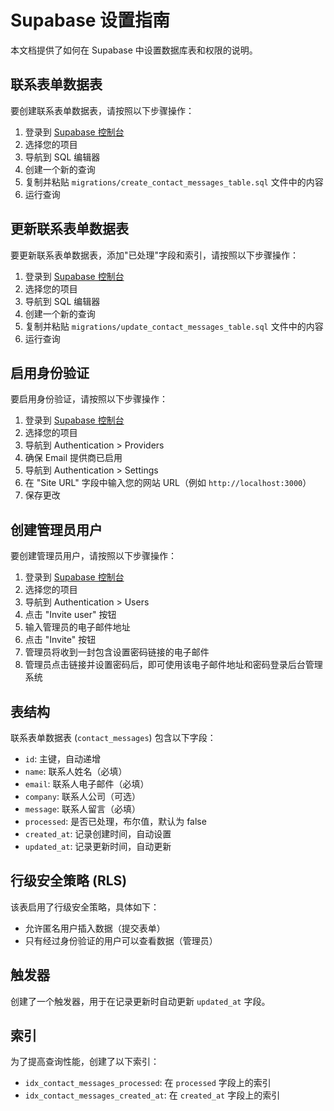 # Supabase 设置指南

本文档提供了如何在 Supabase 中设置数据库表和权限的说明。

## 联系表单数据表

要创建联系表单数据表，请按照以下步骤操作：

1. 登录到 [Supabase 控制台](https://app.supabase.io/)
2. 选择您的项目
3. 导航到 SQL 编辑器
4. 创建一个新的查询
5. 复制并粘贴 `migrations/create_contact_messages_table.sql` 文件中的内容
6. 运行查询

## 更新联系表单数据表

要更新联系表单数据表，添加"已处理"字段和索引，请按照以下步骤操作：

1. 登录到 [Supabase 控制台](https://app.supabase.io/)
2. 选择您的项目
3. 导航到 SQL 编辑器
4. 创建一个新的查询
5. 复制并粘贴 `migrations/update_contact_messages_table.sql` 文件中的内容
6. 运行查询

## 启用身份验证

要启用身份验证，请按照以下步骤操作：

1. 登录到 [Supabase 控制台](https://app.supabase.io/)
2. 选择您的项目
3. 导航到 Authentication > Providers
4. 确保 Email 提供商已启用
5. 导航到 Authentication > Settings
6. 在 "Site URL" 字段中输入您的网站 URL（例如 `http://localhost:3000`）
7. 保存更改

## 创建管理员用户

要创建管理员用户，请按照以下步骤操作：

1. 登录到 [Supabase 控制台](https://app.supabase.io/)
2. 选择您的项目
3. 导航到 Authentication > Users
4. 点击 "Invite user" 按钮
5. 输入管理员的电子邮件地址
6. 点击 "Invite" 按钮
7. 管理员将收到一封包含设置密码链接的电子邮件
8. 管理员点击链接并设置密码后，即可使用该电子邮件地址和密码登录后台管理系统

## 表结构

联系表单数据表 (`contact_messages`) 包含以下字段：

- `id`: 主键，自动递增
- `name`: 联系人姓名（必填）
- `email`: 联系人电子邮件（必填）
- `company`: 联系人公司（可选）
- `message`: 联系人留言（必填）
- `processed`: 是否已处理，布尔值，默认为 false
- `created_at`: 记录创建时间，自动设置
- `updated_at`: 记录更新时间，自动更新

## 行级安全策略 (RLS)

该表启用了行级安全策略，具体如下：

- 允许匿名用户插入数据（提交表单）
- 只有经过身份验证的用户可以查看数据（管理员）

## 触发器

创建了一个触发器，用于在记录更新时自动更新 `updated_at` 字段。

## 索引

为了提高查询性能，创建了以下索引：

- `idx_contact_messages_processed`: 在 `processed` 字段上的索引
- `idx_contact_messages_created_at`: 在 `created_at` 字段上的索引